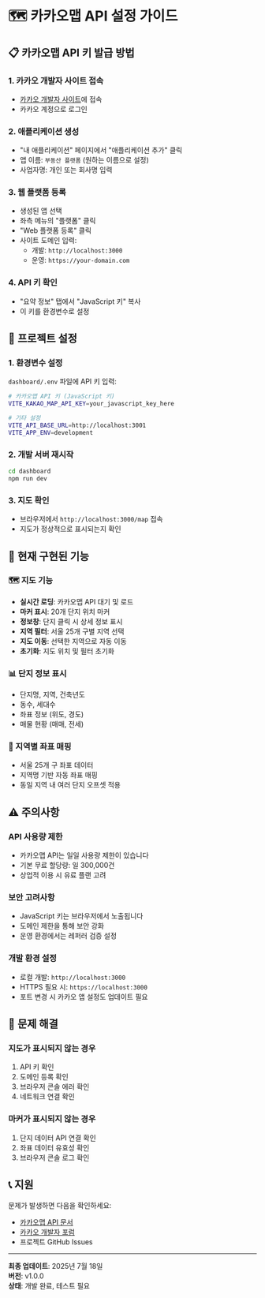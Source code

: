 # 🗺️ 카카오맵 API 설정 가이드

## 📋 카카오맵 API 키 발급 방법

### 1. 카카오 개발자 사이트 접속
- [카카오 개발자 사이트](https://developers.kakao.com)에 접속
- 카카오 계정으로 로그인

### 2. 애플리케이션 생성
- "내 애플리케이션" 페이지에서 "애플리케이션 추가" 클릭
- 앱 이름: `부동산 플랫폼` (원하는 이름으로 설정)
- 사업자명: 개인 또는 회사명 입력

### 3. 웹 플랫폼 등록
- 생성된 앱 선택
- 좌측 메뉴의 "플랫폼" 클릭
- "Web 플랫폼 등록" 클릭
- 사이트 도메인 입력:
  - 개발: `http://localhost:3000`
  - 운영: `https://your-domain.com`

### 4. API 키 확인
- "요약 정보" 탭에서 "JavaScript 키" 복사
- 이 키를 환경변수로 설정

## 🔧 프로젝트 설정

### 1. 환경변수 설정
`dashboard/.env` 파일에 API 키 입력:

```bash
# 카카오맵 API 키 (JavaScript 키)
VITE_KAKAO_MAP_API_KEY=your_javascript_key_here

# 기타 설정
VITE_API_BASE_URL=http://localhost:3001
VITE_APP_ENV=development
```

### 2. 개발 서버 재시작
```bash
cd dashboard
npm run dev
```

### 3. 지도 확인
- 브라우저에서 `http://localhost:3000/map` 접속
- 지도가 정상적으로 표시되는지 확인

## 📍 현재 구현된 기능

### 🗺️ 지도 기능
- **실시간 로딩**: 카카오맵 API 대기 및 로드
- **마커 표시**: 20개 단지 위치 마커
- **정보창**: 단지 클릭 시 상세 정보 표시
- **지역 필터**: 서울 25개 구별 지역 선택
- **지도 이동**: 선택한 지역으로 자동 이동
- **초기화**: 지도 위치 및 필터 초기화

### 📊 단지 정보 표시
- 단지명, 지역, 건축년도
- 동수, 세대수
- 좌표 정보 (위도, 경도)
- 매물 현황 (매매, 전세)

### 🎯 지역별 좌표 매핑
- 서울 25개 구 좌표 데이터
- 지역명 기반 자동 좌표 매핑
- 동일 지역 내 여러 단지 오프셋 적용

## ⚠️ 주의사항

### API 사용량 제한
- 카카오맵 API는 일일 사용량 제한이 있습니다
- 기본 무료 할당량: 일 300,000건
- 상업적 이용 시 유료 플랜 고려

### 보안 고려사항
- JavaScript 키는 브라우저에서 노출됩니다
- 도메인 제한을 통해 보안 강화
- 운영 환경에서는 레퍼러 검증 설정

### 개발 환경 설정
- 로컬 개발: `http://localhost:3000`
- HTTPS 필요 시: `https://localhost:3000`
- 포트 변경 시 카카오 앱 설정도 업데이트 필요

## 🔧 문제 해결

### 지도가 표시되지 않는 경우
1. API 키 확인
2. 도메인 등록 확인
3. 브라우저 콘솔 에러 확인
4. 네트워크 연결 확인

### 마커가 표시되지 않는 경우
1. 단지 데이터 API 연결 확인
2. 좌표 데이터 유효성 확인
3. 브라우저 콘솔 로그 확인

## 📞 지원

문제가 발생하면 다음을 확인하세요:
- [카카오맵 API 문서](https://apis.map.kakao.com/web/guide/)
- [카카오 개발자 포럼](https://devtalk.kakao.com/)
- 프로젝트 GitHub Issues

---

**최종 업데이트**: 2025년 7월 18일  
**버전**: v1.0.0  
**상태**: 개발 완료, 테스트 필요